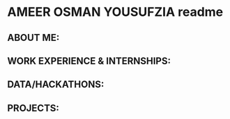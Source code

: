 # AMEER OSMAN YOUSUFZIA readme

## ABOUT ME:

## WORK EXPERIENCE & INTERNSHIPS:

## DATA/HACKATHONS:

## PROJECTS:


